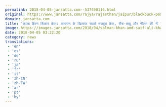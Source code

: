 ```yaml
---
permalink: 2018-04-05-jansatta.com--537490116.html
original: https://www.jansatta.com/rajya/rajasthan/jaipur/blackbuck-poaching-case-not-only-salman-khan-and-saif-ali-khan-tabu-and-neelam-have-also-increased-tension-know-what-is-the-reason/621855/
domain: jansatta.com
title: 'काला हिरण शिकार केस: सलमान के खिलाफ सबसे मजबूत केस, सैफ-तब्बू और नीलम की भी बढ़ी हुई है टेंशन'
image: https://images.jansatta.com/2018/04/salman-khan-and-saif-ali-khan.jpg
date: 2018-04-05 03:22:20
category: news
translations: 
 - 'en'
 - 'es'
 - 'de'
 - 'ru'
 - 'ja'
 - 'fr'
 - 'it'
 - 'zh-CN'
 - 'zh-TW'
 - 'ar'
 - 'pt'
 - 'hy'
---
```


